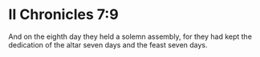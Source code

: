 # II Chronicles 7:9

And on the eighth day they held a solemn assembly, for they had kept the dedication of the altar seven days and the feast seven days.
